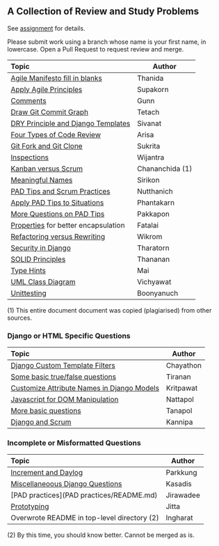 ## A Collection of Review and Study Problems

See [assignment](https://cpske.github.io/ISP/assignment/problemset-assignment) for details.

Please submit work using a branch whose name is your first name, in lowercase. Open a Pull Request to request review and merge.

| Topic                                                           | Author |
|:----------------------------------------------------------------|--------|
| [Agile Manifesto fill in blanks](agile-manifesto/README.md)     | Thanida |
| [Apply Agile Principles](agile-software-development/README.md)  | Supakorn |
| [Comments](comment/README.md)                                   | Gunn   |
| [Draw Git Commit Graph](git-command/README.md)                  | Tetach |
| [DRY Principle and Django Templates](dry-principle/README.md)   | Sivanat |
| [Four Types of Code Review](4-types-of-code-reviews/README.md)  | Arisa  |
| [Git Fork and Git Clone](git-fork-vs-git-clone/README.md)       | Sukrita |
| [Inspections](inspection-review/README.md)                      | Wijantra |
| [Kanban versus Scrum](kanban-vs-scrum/README.md)                | Chananchida (1) |
| [Meaningful Names](clean-code-meaningful-names/README.md)       | Sirikon |
| [PAD Tips and Scrum Practices](pad-tips-and-scrum/README.md)    | Nutthanich |
| [Apply PAD Tips to Situations](agile-situation/README.md)       | Phantakarn |
| [More Questions on PAD Tips](pad-tips-pakkapon/README.md)       | Pakkapon |
| [Properties](properties/README.md) for better encapsulation     | Fatalai |
| [Refactoring versus Rewriting](refactor-vs-rewrite/README.md)   | Wikrom |
| [Security in Django](security-in-django/README.md)              | Tharatorn |
| [SOLID Principles](solid-principles/README.md)                  | Thananan |
| [Type Hints](type-hints/README.md)                              | Mai  |
| [UML Class Diagram](draw-uml/README.md)                         | Vichyawat  |
| [Unittesting](check-code-with-unittest/README.md)               | Boonyanuch |


(1) This entire document document was copied (plagiarised) from other sources.

### Django or HTML Specific Questions

| Topic                                                           | Author |
|:----------------------------------------------------------------|--------|
| [Django Custom Template Filters](custom-template-filters/README.md) | Chayathon |
| [Some basic true/false questions](basic-django/README.md)       | Tiranan |
| [Customize Attribute Names in Django Models](django-models-tip/README.md) | Kritpawat |
| [Javascript for DOM Manipulation](DOM-manipulation/README.md)   | Nattapol |
| [More basic questions](about-django/README.md)                  | Tanapol |
| [Django and Scrum](django-scrum/README.md)                      | Kannipa |

### Incomplete or Misformatted Questions 

| Topic                                                           | Author   |
|:----------------------------------------------------------------|----------|
| [Increment and Daylog](increment_and_daylog/README.md)          | Parkkung |
| [Miscellaneoous Django Questions](django-fixtures/README.md)    | Kasadis  |
| [PAD practices](PAD practices/README.md)                        | Jirawadee|
| [Prototyping](prototyping/README.md)                            | Jitta    |
| Overwrote README in top-level directory (2)                     | Ingharat |

(2) By this time, you should know better.  Cannot be merged as is.

